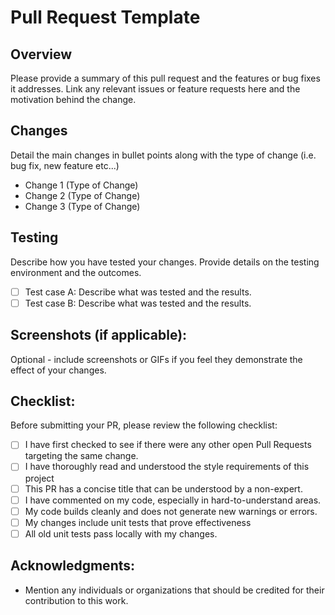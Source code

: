 # Pull Request Template

## Overview
Please provide a summary of this pull request and the features or bug fixes it addresses. Link any relevant issues or feature requests here and the motivation behind the change.

## Changes
Detail the main changes in bullet points along with the type of change (i.e. bug fix, new feature etc...)

- Change 1 (Type of Change)
- Change 2 (Type of Change)
- Change 3 (Type of Change)

## Testing
Describe how you have tested your changes. Provide details on the testing environment and the outcomes.

- [ ] Test case A: Describe what was tested and the results.
- [ ] Test case B: Describe what was tested and the results.

## Screenshots (if applicable):
Optional - include screenshots or GIFs if you feel they demonstrate the effect of your changes.

## Checklist:
Before submitting your PR, please review the following checklist:
- [ ] I have first checked to see if there were any other open Pull Requests targeting the same change.
- [ ] I have thoroughly read and understood the style requirements of this project
- [ ] This PR has a concise title that can be understood by a non-expert.
- [ ] I have commented on my code, especially in hard-to-understand areas.
- [ ] My code builds cleanly and does not generate new warnings or errors.
- [ ] My changes include unit tests that prove effectiveness
- [ ] All old unit tests pass locally with my changes.

## Acknowledgments:
- Mention any individuals or organizations that should be credited for their contribution to this work.
